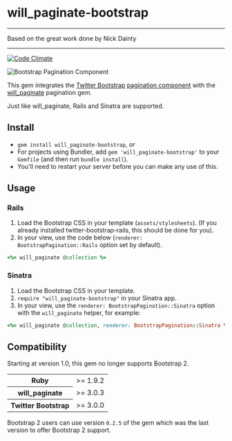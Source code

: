 # will_paginate-bootstrap

---

Based on the great work done by Nick Dainty

---

[![Code Climate](https://codeclimate.com/github/bootstrap-ruby/will_paginate-bootstrap.png)](https://codeclimate.com/github/bootstrap-ruby/will_paginate-bootstrap)

![Bootstrap Pagination Component](https://raw.github.com/bootstrap-ruby/will_paginate-bootstrap/master/pagination.png)

This gem integrates the [Twitter Bootstrap](http://getbootstrap.com/) [pagination component](http://getbootstrap.com/components/#pagination) with the [will_paginate](https://github.com/mislav/will_paginate) pagination gem.

Just like will_paginate, Rails and Sinatra are supported.

## Install

  * `gem install will_paginate-bootstrap`, *or*
  * For projects using Bundler, add `gem 'will_paginate-bootstrap'` to your `Gemfile` (and then run `bundle install`).
  * You'll need to restart your server before you can make any use of this.

## Usage

### Rails

  1. Load the Bootstrap CSS in your template (`assets/stylesheets`). (If you already installed twitter-bootstrap-rails, this should be done for you).
  2. In your view, use the code below (`renderer: BootstrapPagination::Rails` option set by default).

```ruby
<%= will_paginate @collection %>
```

### Sinatra

  1. Load the Bootstrap CSS in your template.
  2. `require "will_paginate-bootstrap"` in your Sinatra app.
  3. In your view, use the `renderer: BootstrapPagination::Sinatra` option with the `will_paginate` helper, for example:

```ruby
<%= will_paginate @collection, renderer: BootstrapPagination::Sinatra %>
```

## Compatibility

Starting at version 1.0, this gem no longer supports Bootstrap 2.

<table>
	<tr>
		<th>Ruby</th>
		<td>>= 1.9.2</td>
	</tr>
	<tr>
		<th>will_paginate</th>
		<td>>= 3.0.3</td>
	</tr>
	<tr>
		<th>Twitter Bootstrap</th>
		<td>>= 3.0.0</td>
	</tr>
</table>

Bootstrap 2 users can use version `0.2.5` of the gem which was the last version to offer Bootstrap 2 support.
